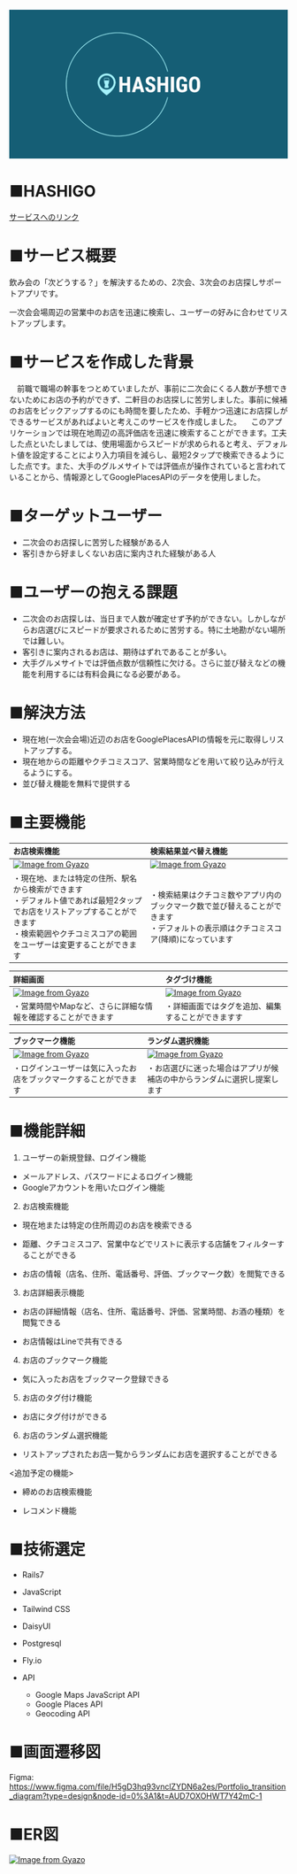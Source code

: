 ![HASHIGO](/app/assets/images/ogp.png)

# **■HASHIGO**
[サービスへのリンク](https://hashigo.fly.dev/)

# **■サービス概要**

飲み会の「次どうする？」を解決するための、2次会、3次会のお店探しサポートアプリです。

一次会会場周辺の営業中のお店を迅速に検索し、ユーザーの好みに合わせてリストアップします。


# **■サービスを作成した背景**

　前職で職場の幹事をつとめていましたが、事前に二次会にくる人数が予想できないためにお店の予約ができず、二軒目のお店探しに苦労しました。事前に候補のお店をピックアップするのにも時間を要したため、手軽かつ迅速にお店探しができるサービスがあればよいと考えこのサービスを作成しました。
　このアプリケーションでは現在地周辺の高評価店を迅速に検索することができます。工夫した点といたしましては、使用場面からスピードが求められると考え、デフォルト値を設定することにより入力項目を減らし、最短2タップで検索できるようにした点です。また、大手のグルメサイトでは評価点が操作されていると言われていることから、情報源としてGooglePlacesAPIのデータを使用しました。


# **■ターゲットユーザー**


- 二次会のお店探しに苦労した経験がある人
- 客引きから好ましくないお店に案内された経験がある人


# **■ユーザーの抱える課題**

- 二次会のお店探しは、当日まで人数が確定せず予約ができない。しかしながらお店選びにスピードが要求されるために苦労する。特に土地勘がない場所では難しい。
- 客引きに案内されるお店は、期待はずれであることが多い。
- 大手グルメサイトでは評価点数が信頼性に欠ける。さらに並び替えなどの機能を利用するには有料会員になる必要がある。


# **■解決方法**

- 現在地(一次会会場)近辺のお店をGooglePlacesAPIの情報を元に取得しリストアップする。
- 現在地からの距離やクチコミスコア、営業時間などを用いて絞り込みが行えるようにする。
- 並び替え機能を無料で提供する


# **■主要機能**

| お店検索機能                                                                                                                                                                                            | 検索結果並べ替え機能                                                                                                                | 
| :------------------------------------------------------------------------------------------------------------------------------------------------------------------------------------------------------ | :---------------------------------------------------------------------------------------------------------------------------------- | 
| [![Image from Gyazo](https://i.gyazo.com/66a853fc95b9a5349c6afcf8a86064f1.gif)](https://gyazo.com/66a853fc95b9a5349c6afcf8a86064f1)                                                                     | [![Image from Gyazo](https://i.gyazo.com/7d16d8beefe51edb2289a0847fc746b1.gif)](https://gyazo.com/7d16d8beefe51edb2289a0847fc746b1) | 
| ・現在地、または特定の住所、駅名から検索ができます<br>・デフォルト値であれば最短2タップでお店をリストアップすることができます<br>・検索範囲やクチコミスコアの範囲をユーザーは変更することができます | ・検索結果はクチコミ数やアプリ内のブックマーク数で並び替えることができます<br>・デフォルトの表示順はクチコミスコア(降順)になっています    | 

| 詳細画面                                                                                                                            | タグづけ機能                                                                                                                        | 
| :---------------------------------------------------------------------------------------------------------------------------------- | :---------------------------------------------------------------------------------------------------------------------------------- | 
| [![Image from Gyazo](https://i.gyazo.com/409fb509774151f9be5f1e41685a6742.gif)](https://gyazo.com/409fb509774151f9be5f1e41685a6742) | [![Image from Gyazo](https://i.gyazo.com/43dd82190556945e3bdadf23a8be89e6.gif)](https://gyazo.com/43dd82190556945e3bdadf23a8be89e6) | 
| ・営業時間やMapなど、さらに詳細な情報を確認することができます                    | ・詳細画面ではタグを追加、編集することができますす                                                                                          | 

| ブックマーク機能                                                                                                                    | ランダム選択機能                                                                                                                    | 
| :---------------------------------------------------------------------------------------------------------------------------------- | :---------------------------------------------------------------------------------------------------------------------------------- | 
| [![Image from Gyazo](https://i.gyazo.com/d0e3ddb8137b24a9d440e3d7de9ccfd2.gif)](https://gyazo.com/d0e3ddb8137b24a9d440e3d7de9ccfd2) | [![Image from Gyazo](https://i.gyazo.com/bfa0c4c15df1a58abc27401395ef5338.gif)](https://gyazo.com/bfa0c4c15df1a58abc27401395ef5338) | 
| ・ログインユーザーは気に入ったお店をブックマークすることができます                                                                  | ・お店選びに迷った場合はアプリが候補店の中からランダムに選択し提案します                                                            | 

# **■機能詳細**

1. ユーザーの新規登録、ログイン機能
- メールアドレス、パスワードによるログイン機能
- Googleアカウントを用いたログイン機能

2. お店検索機能

- 現在地または特定の住所周辺のお店を検索できる

- 距離、クチコミスコア、営業中などでリストに表示する店舗をフィルターすることができる

- お店の情報（店名、住所、電話番号、評価、ブックマーク数）を閲覧できる

3. お店詳細表示機能

- お店の詳細情報（店名、住所、電話番号、評価、営業時間、お酒の種類）を閲覧できる

- お店情報はLineで共有できる

4. お店のブックマーク機能

- 気に入ったお店をブックマーク登録できる

5. お店のタグ付け機能

- お店にタグ付けができる

6. お店のランダム選択機能
- リストアップされたお店一覧からランダムにお店を選択することができる


<追加予定の機能>

- 締めのお店検索機能

- レコメンド機能


# **■技術選定**

- Rails7

- JavaScript

- Tailwind CSS

- DaisyUI

- Postgresql

- Fly.io

- API

    - Google Maps JavaScript API
    - Google Places API
    - Geocoding API

# **■画面遷移図**
Figma:
https://www.figma.com/file/H5gD3hq93vnclZYDN6a2es/Portfolio_transition_diagram?type=design&node-id=0%3A1&t=AUD7OXOHWT7Y42mC-1


# **■ER図**
[![Image from Gyazo](https://i.gyazo.com/239d09f7952f190abde0d0a0a4dc1f1a.png)](https://gyazo.com/239d09f7952f190abde0d0a0a4dc1f1a)

